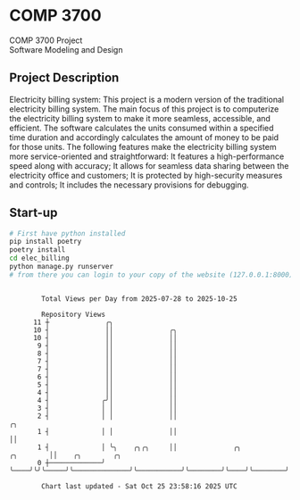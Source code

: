 # COMP 3700
COMP 3700 Project  
Software Modeling and Design
## Project Description
Electricity billing system: This project is a modern version of the traditional electricity billing system. The main focus of this project is to computerize the electricity billing system to make it more seamless, accessible, and efficient. The software calculates the units consumed within a specified time duration and accordingly calculates the amount of money to be paid for those units. The following features make the electricity billing system more service-oriented and straightforward: It features a high-performance speed along with accuracy; It allows for seamless data sharing between the electricity office and customers; It is protected by high-security measures and controls; It includes the necessary provisions for debugging.

## Start-up
```bash
# First have python installed
pip install poetry
poetry install
cd elec_billing
python manage.py runserver
# from there you can login to your copy of the website (127.0.0.1:8000), default creds are admin/admin
```

```

        Total Views per Day from 2025-07-28 to 2025-10-25

        Repository Views
      11 ┼              ╭╮
      10 ┤              ││              ╭╮
      10 ┤              ││              ││
       9 ┤              ││              ││
       8 ┤              ││              ││
       7 ┤              ││              ││
       7 ┤              ││              ││
       6 ┤              ││              ││
       5 ┤              ││              ││
       4 ┤              ││              ││
       4 ┤             ╭╯│              ││
       3 ┤             │ │              ││
       2 ┤             │ │              ││                                     ╭╮
       1 ┤             │ │              ││                                     ││
       1 ┤             │ ╰╮    ╭╮╭╮     ││              ╭╮           ╭╮        ││    ╭╮        ╭╮
       0 ┼─────────────╯  ╰────╯╰╯╰─────╯╰──────────────╯╰───────────╯╰────────╯╰────╯╰────────╯╰──

        Chart last updated - Sat Oct 25 23:58:16 2025 UTC
        
```
